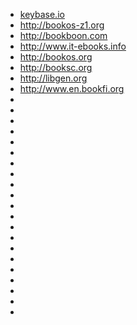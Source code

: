 
* [keybase.io](https://keybase.io/)
* http://bookos-z1.org
* http://bookboon.com
* http://www.it-ebooks.info
* http://bookos.org
* http://booksc.org
* http://libgen.org
* http://www.en.bookfi.org
* []()
* []()
* []()
* []()
* []()
* []()
* []()
* []()
* []()
* []()
* []()
* []()
* []()
* []()
* []()
* []()
* []()
* []()
* []()
* []()
* []()
